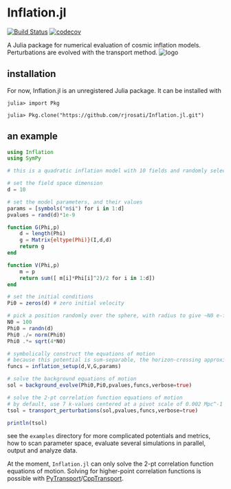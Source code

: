 # Inflation.jl

[![Build Status](https://travis-ci.com/rjrosati/Inflation.jl.svg?token=zMDX3GmCZbdBcf9JWMdp&branch=master)](https://travis-ci.com/rjrosati/Inflation.jl)
[![codecov](https://codecov.io/gh/rjrosati/Inflation.jl/branch/master/graph/badge.svg?token=FHiP2Mqh90)](https://codecov.io/gh/rjrosati/Inflation.jl)

A Julia package for numerical evaluation of cosmic inflation models. Perturbations are evolved with the transport method.
![logo](https://github.com/rjrosati/Inflation.jl/raw/master/inflationjl.png "Logo")

## installation
For now, Inflation.jl is an unregistered Julia package. It can be installed with
```julia-repl
julia> import Pkg

julia> Pkg.clone("https://github.com/rjrosati/Inflation.jl.git")
```

## an example
```julia
using Inflation
using SymPy

# this is a quadratic inflation model with 10 fields and randomly selected masses

# set the field space dimension
d = 10

# set the model parameters, and their values
params = [symbols("m$i") for i in 1:d]
pvalues = rand(d)*1e-9

function G(Phi,p)
    d = length(Phi)
    g = Matrix{eltype(Phi)}(I,d,d)
    return g
end

function V(Phi,p)
    m = p
    return sum([ m[i]*Phi[i]^2)/2 for i in 1:d])
end

# set the initial conditions
Pi0 = zeros(d) # zero initial velocity

# pick a position randomly over the sphere, with radius to give ~N0 e-folds
N0 = 100
Phi0 = randn(d)
Phi0 ./= norm(Phi0)
Phi0 .*= sqrt(4*N0)

# symbolically construct the equations of motion
# because this potential is sum-separable, the horizon-crossing approximation will automatically be calculated
funcs = inflation_setup(d,V,G,params)

# solve the background equations of motion
sol = background_evolve(Phi0,Pi0,pvalues,funcs,verbose=true)

# solve the 2-pt correlation function equations of motion
# by default, use 7 k-values centered at a pivot scale of 0.002 Mpc^-1
tsol = transport_perturbations(sol,pvalues,funcs,verbose=true)

println(tsol)
```

see the `examples` directory for more complicated potentials and metrics, how to scan parameter space, evaluate several simulations in parallel, output and analyze data.

At the moment, `Inflation.jl` can only solve the 2-pt correlation function equations of motion. Solving for higher-point correlation functions is possible with [PyTransport](https://github.com/jronayne/PyTransport)/[CppTransport](https://github.com/ds283/CppTransport).
